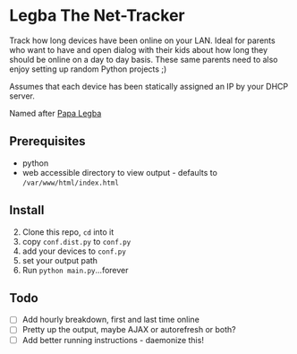 # Legba The Net-Tracker

Track how long devices have been online on your LAN. Ideal for parents who want to have
and open dialog with their kids about how long they should be online on a day to day
basis. These same parents need to also enjoy setting up random Python projects ;)

Assumes that each device has been statically assigned an IP by your DHCP server.

Named after [Papa Legba](https://en.wikipedia.org/wiki/Papa_Legba)

## Prerequisites

* python
* web accessible directory to view output - defaults to `/var/www/html/index.html`

## Install

2. Clone this repo, `cd` into it
3. copy `conf.dist.py` to `conf.py`
4. add your devices to `conf.py`
5. set your output path
6. Run `python main.py`...forever

## Todo

- [ ] Add hourly breakdown, first and last time online
- [ ] Pretty up the output, maybe AJAX or autorefresh or both?
- [ ] Add better running instructions - daemonize this!